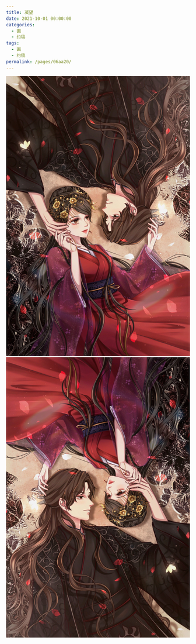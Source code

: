 ```yaml
---
title: 凝望
date: 2021-10-01 00:00:00
categories: 
  - 画
  - 约稿
tags: 
  - 画
  - 约稿
permalink: /pages/06aa20/
---
```


![7.1](/img/bingzhenqishui/7.1.jpg)
![7.2](/img/bingzhenqishui/7.2.jpg)

<!-- more -->
